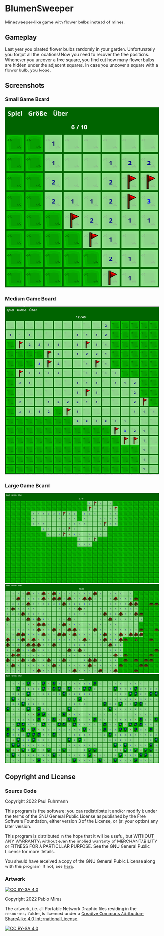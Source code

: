 # BlumenSweeper
Minesweeper-like game with flower bulbs instead of mines.

## Gameplay
Last year you planted flower bulbs randomly in your garden. Unfortunately you forgot all the locations! Now you need to recover the free positions. Whenever you uncover a free square, you find out how many flower bulbs are hidden under the adjacent squares. In case you uncover a square with a flower bulb, you loose.

## Screenshots
### Small Game Board
![small game board](./screenshots/small.png)
### Medium Game Board
![medium game board](./screenshots/medium.png)
### Large Game Board
![just started game](./screenshots/just_started.png)
![lost game](./screenshots/lost.png)
![won game](./screenshots/won.png)


## Copyright and License
### Source Code

Copyright 2022 Paul Fuhrmann

This program is free software: you can redistribute it and/or modify it under the terms of the GNU General Public License as published by the Free Software Foundation, either version 3 of the License, or (at your option) any later version.

This program is distributed in the hope that it will be useful, but WITHOUT ANY WARRANTY; without even the implied warranty of MERCHANTABILITY or FITNESS FOR A PARTICULAR PURPOSE. See the GNU General Public License for more details.

You should have received a copy of the GNU General Public License along with this program. If not, see [here](http://www.gnu.org/licenses/).

### Artwork
[![CC BY-SA 4.0][cc-by-sa-shield]][cc-by-sa]

Copyright 2022 Pablo Miras

The artwork, i.e. all Portable Network Graphic files residing in the `resources/` folder, is licensed under a [Creative Commons Attribution-ShareAlike 4.0 International License][cc-by-sa].

[![CC BY-SA 4.0][cc-by-sa-image]][cc-by-sa]

[cc-by-sa]: http://creativecommons.org/licenses/by-sa/4.0/
[cc-by-sa-image]: https://licensebuttons.net/l/by-sa/4.0/88x31.png
[cc-by-sa-shield]: https://img.shields.io/badge/License-CC%20BY--SA%204.0-lightgrey.svg



